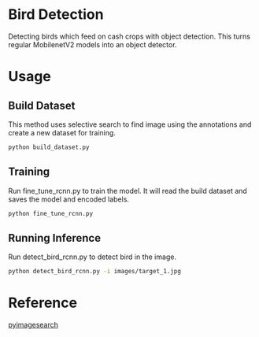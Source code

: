 # Bird Detection
Detecting birds which feed on cash crops with object detection.
This turns regular MobilenetV2 models into an object detector.

# Usage

## Build Dataset
This method uses selective search to find image using the 
annotations and create a new dataset for training.

```bash
python build_dataset.py
```

## Training
Run fine_tune_rcnn.py to train the model. It will read the build 
dataset and saves the model and encoded labels.

```bash
python fine_tune_rcnn.py
```

## Running Inference
Run detect_bird_rcnn.py to detect bird in the image.

```bash
python detect_bird_rcnn.py -i images/target_1.jpg
```

# Reference
[pyimagesearch](https://www.pyimagesearch.com/2020/07/13/r-cnn-object-detection-with-keras-tensorflow-and-deep-learning/
)

